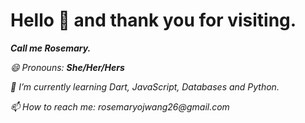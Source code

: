 # Hello 👋 and thank you for visiting.

**_Call me Rosemary._**

_😄 Pronouns: **She/Her/Hers**_

_🌱 I’m currently learning Dart, JavaScript, Databases and Python._

_📫 How to reach me: rosemaryojwang26@gmail.com_

<!--
**RosemaryOjwang/RosemaryOjwang** is a ✨ _special_ ✨ repository because its `README.md` (this file) appears on your GitHub profile.

Here are some ideas to get you started:

- 🔭 I’m currently working on ...
- 🌱 I’m currently learning Dart, JavaScript, Databases and Python.
- 👯 I’m looking to collaborate on ...
- 🤔 I’m looking for help with ...
- 💬 Ask me about ...
- 📫 How to reach me: rosemaryojwang26@gmail.com 
- _😄 Pronouns: *She/Her/Hers*_
- ⚡ Fun fact: The first programmer was the daughter of a mad poet.
-->
